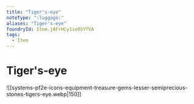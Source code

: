 ```yaml
---
title: "Tiger's‑eye"
noteType: ":luggage:"
aliases: "Tiger's‑eye"
foundryId: Item.jAFrHCy1ie0SYTVA
tags:
  - Item
---
```


# Tiger's‑eye
![[systems-pf2e-icons-equipment-treasure-gems-lesser-semiprecious-stones-tigers-eye.webp|150]]
